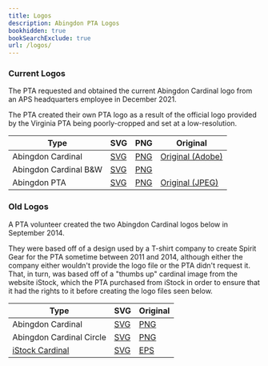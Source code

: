 ```yaml
---
title: Logos
description: Abingdon PTA Logos
bookhidden: true
bookSearchExclude: true
url: /logos/
---
```


### Current Logos

The PTA requested and obtained the current Abingdon Cardinal logo from an APS headquarters employee in December 2021.

The PTA created their own PTA logo as a result of the official logo provided by the Virginia PTA being poorly-cropped and set at a low-resolution.

| Type | SVG | PNG | Original |
| ---- | --- | --- | -------- |
| Abingdon Cardinal | [SVG](/logos/Abingdon-Cardinal-logo.svg) | [PNG](/logos/Abingdon-Cardinal-logo.png) | [Original (Adobe)](/logos/Abingdon-remastered.ai)
| Abingdon Cardinal B&W | [SVG](/logos/Abingdon-Cardinal-logo-BW.svg) | [PNG](/logos/Abingdon-Cardinal-logo-BW.png) |
| Abingdon PTA | [SVG](/logos/Abingdon-PTA-logo.svg) | [PNG](/logos/Abingdon-PTA-logo.png) | [Original (JPEG)](https://www.vapta.org/images/logos/A/abingdonelem.jpg) |

### Old Logos

A PTA volunteer created the two Abingdon Cardinal logos below in September 2014.

They were based off of a design used by a T-shirt company to create Spirit Gear for the PTA sometime between 2011 and 2014, although either the company either wouldn't provide the logo file or the PTA didn't request it. That, in turn, was based off of a "thumbs up" cardinal image from the website iStock, which the PTA purchased from iStock in order to ensure that it had the rights to it before creating the logo files seen below.

| Type | SVG | Original |
| ---- | --- | -------- |
| Abingdon Cardinal | [SVG](old/logoAbingdonPTA.svg) | [PNG](old/logoAbingdonPTA.png) | [PDF](old/logoAbingdonPTA.pdf) |
| Abingdon Cardinal Circle | [SVG](old/circlelogoAbingdonPTA.svg) | [PNG](old/circlelogoAbingdonPTA.png) | [SVG](old/circlelogoAbingdonPTA.pdf) |
| [iStock Cardinal](https://www.istockphoto.com/vector/youthful-cardinal-mascot-gm165745157-13847522) | [SVG](old/illustration.svg) | [EPS](old/illustration.eps) |